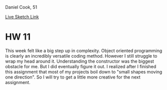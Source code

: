 Daniel Cook, 51

[Live Sketch Link](https://danandcook.github.io/120-work/hw-11/)

# HW 11

This week felt like a big step up in complexity. Object oriented programming is clearly an incredibly versatile coding method. However I still struggle to wrap my head around it.
Understanding the constructor was the biggest obstacle for me. But I did eventually figure it out.
I realized after I finished this assignment that most of my projects boil down to "small shapes moving one direction". So I will try to get a little more creative for the next assignment.
